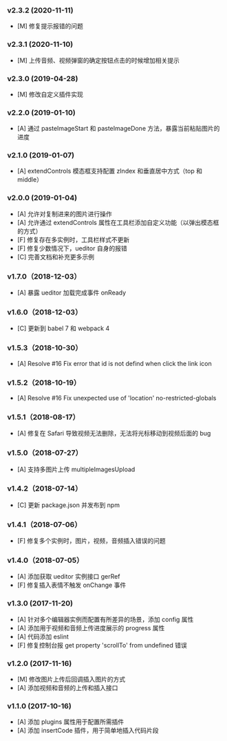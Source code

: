 ### v2.3.2 (2020-11-11)
- [M] 修复提示报错的问题

### v2.3.1 (2020-11-10)
- [M] 上传音频、视频弹窗的确定按钮点击的时候增加相关提示

### v2.3.0 (2019-04-28)
- [M] 修改自定义插件实现

### v2.2.0 (2019-01-10)
- [A] 通过 pasteImageStart 和 pasteImageDone 方法，暴露当前粘贴图片的进度

### v2.1.0 (2019-01-07)
- [A] extendControls 模态框支持配置 zIndex 和垂直居中方式（top 和 middle）

### v2.0.0 (2019-01-04)
- [A] 允许对复制进来的图片进行操作
- [A] 允许通过 extendControls 属性在工具栏添加自定义功能（以弹出模态框的方式）
- [F] 修复存在多实例时，工具栏样式不更新
- [F] 修复少数情况下，ueditor 自身的报错
- [C] 完善文档和补充更多示例

### v1.7.0（2018-12-03）
- [A] 暴露 ueditor 加载完成事件 onReady

### v1.6.0（2018-12-03）
- [C] 更新到 babel 7 和 webpack 4

### v1.5.3（2018-10-30）
- [A] Resolve #16 Fix error that id is not defind when click the link icon

### v1.5.2（2018-10-19）
- [A] Resolve #16 Fix unexpected use of 'location' no-restricted-globals

### v1.5.1（2018-08-17）
- [A] 修复在 Safari 导致视频无法删除，无法将光标移动到视频后面的 bug

### v1.5.0（2018-07-27）
- [A] 支持多图片上传 multipleImagesUpload

### v1.4.2（2018-07-14）
- [C] 更新 package.json 并发布到 npm

### v1.4.1（2018-07-06）
- [F] 修复多个实例时，图片，视频，音频插入错误的问题

### v1.4.0（2018-07-05）
- [A] 添加获取 ueditor 实例接口 gerRef
- [F] 修复插入表情不触发 onChange 事件

### v1.3.0 (2017-11-20)
- [A] 针对多个编辑器实例而配置有所差异的场景，添加 config 属性
- [A] 添加用于视频和音频上传进度展示的 progress 属性
- [A] 代码添加 eslint
- [F] 修复控制台报 get property 'scrollTo' from undefined 错误

### v1.2.0 (2017-11-16)
- [M] 修改图片上传后回调插入图片的方式
- [A] 添加视频和音频的上传和插入接口

### v1.1.0 (2017-10-16)
- [A] 添加 plugins 属性用于配置所需插件
- [A] 添加 insertCode 插件，用于简单地插入代码片段
